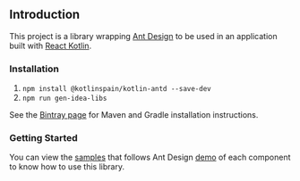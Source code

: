 ## Introduction
This project is a library wrapping [Ant Design](https://ant.design/docs/react/introduce) to be used in an application 
built with [React Kotlin](https://github.com/JetBrains/create-react-kotlin-app).

### Installation

1. `npm install @kotlinspain/kotlin-antd --save-dev`
2. `npm run gen-idea-libs`

See the [Bintray page](https://bintray.com/kotlinspain/kotlin-js-wrappers/kotlin-antd) for Maven and Gradle 
installation instructions.

### Getting Started
You can view the [samples](https://github.com/kotlinspain/kotlin-antd-wrapper/tree/master/samples) that follows 
Ant Design [demo](https://github.com/ant-design/ant-design/tree/master/components) of each component to know 
how to use this library.
